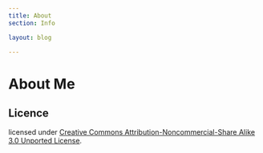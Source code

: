 ```yaml
---
title: About
section: Info

layout: blog

---
```


About Me
===========================



[jekyll]: http://github.com/mreid/jekyll/
[markdown]: http://daringfireball.net/projects/markdown/

Licence
-------

licensed under  <a rel="license" href="http://creativecommons.org/licenses/by-nc-sa/3.0/">Creative Commons Attribution-Noncommercial-Share Alike 3.0 Unported License</a>.
